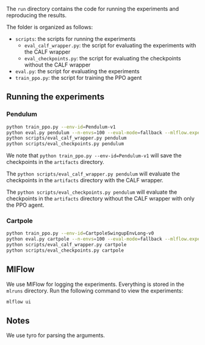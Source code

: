 The `run` directory contains the code for running the experiments and reproducing the results.

The folder is organized as follows:

- `scripts`: the scripts for running the experiments
    - `eval_calf_wrapper.py`: the script for evaluating the experiments with the CALF wrapper
    - `eval_checkpoints.py`: the script for evaluating the checkpoints without the CALF wrapper
- `eval.py`: the script for evaluating the experiments
- `train_ppo.py`: the script for training the PPO agent

## Running the experiments

### Pendulum

```sh
python train_ppo.py --env-id=Pendulum-v1
python eval.py pendulum --n-envs=100 --eval-mode=fallback --mlflow.experiment-name=eval/pendulum/fallback
python scripts/eval_calf_wrapper.py pendulum
python scripts/eval_checkpoints.py pendulum
```

We note that `python train_ppo.py --env-id=Pendulum-v1` will save the checkpoints in the `artifacts` directory.

The `python scripts/eval_calf_wrapper.py pendulum` will evaluate the checkpoints in the `artifacts` directory with the CALF wrapper.

The `python scripts/eval_checkpoints.py pendulum` will evaluate the checkpoints in the `artifacts` directory without the CALF wrapper with only the PPO agent.

### Cartpole

```sh
python train_ppo.py --env-id=CartpoleSwingupEnvLong-v0
python eval.py cartpole --n-envs=100 --eval-mode=fallback --mlflow.experiment-name=eval/cartpole/fallback
python scripts/eval_calf_wrapper.py cartpole
python scripts/eval_checkpoints.py cartpole
```

## MlFlow

We use MlFlow for logging the experiments. Everything is stored in the `mlruns` directory. Run the following command to view the experiments:
```sh
mlflow ui
```


## Notes

We use tyro for parsing the arguments. 